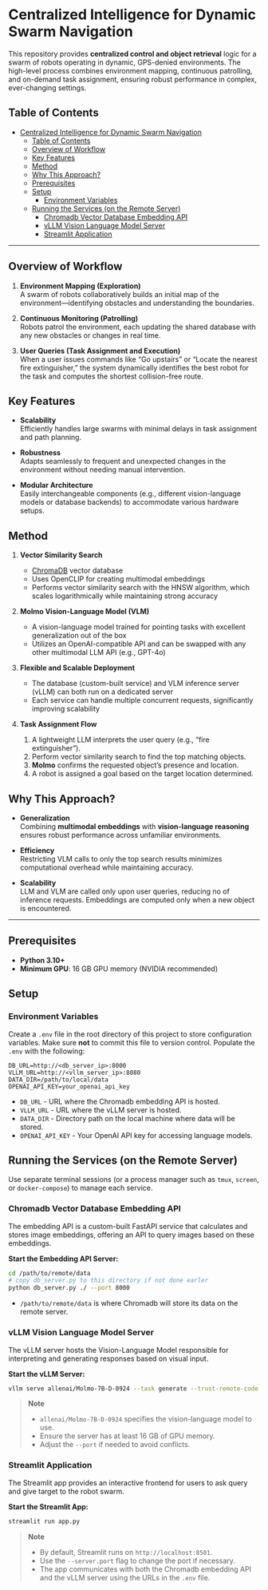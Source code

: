 # Centralized Intelligence for Dynamic Swarm Navigation

This repository provides **centralized control and object retrieval** logic for a swarm of robots operating in dynamic, GPS-denied environments. The high-level process combines environment mapping, continuous patrolling, and on-demand task assignment, ensuring robust performance in complex, ever-changing settings.

## Table of Contents
- [Centralized Intelligence for Dynamic Swarm Navigation](#centralized-intelligence-for-dynamic-swarm-navigation)
  - [Table of Contents](#table-of-contents)
  - [Overview of Workflow](#overview-of-workflow)
  - [Key Features](#key-features)
  - [Method](#method)
  - [Why This Approach?](#why-this-approach)
  - [Prerequisites](#prerequisites)
  - [Setup](#setup)
    - [Environment Variables](#environment-variables)
  - [Running the Services (on the Remote Server)](#running-the-services-on-the-remote-server)
    - [Chromadb Vector Database Embedding API](#chromadb-vector-database-embedding-api)
    - [vLLM Vision Language Model Server](#vllm-vision-language-model-server)
    - [Streamlit Application](#streamlit-application)

---

## Overview of Workflow

1. **Environment Mapping (Exploration)**  
   A swarm of robots collaboratively builds an initial map of the environment—identifying obstacles and understanding the boundaries.

2. **Continuous Monitoring (Patrolling)**  
   Robots patrol the environment, each updating the shared database with any new obstacles or changes in real time.

3. **User Queries (Task Assignment and Execution)**  
   When a user issues commands like “Go upstairs” or “Locate the nearest fire extinguisher,” the system dynamically identifies the best robot for the task and computes the shortest collision-free route.


## Key Features

- **Scalability**  
  Efficiently handles large swarms with minimal delays in task assignment and path planning.

- **Robustness**  
  Adapts seamlessly to frequent and unexpected changes in the environment without needing manual intervention.

- **Modular Architecture**  
  Easily interchangeable components (e.g., different vision-language models or database backends) to accommodate various hardware setups.


## Method

1. **Vector Similarity Search**  
   - [ChromaDB](https://docs.trychroma.com/guides/multimodal) vector database  
   - Uses OpenCLIP for creating multimodal embeddings  
   - Performs vector similarity search with the HNSW algorithm, which scales logarithmically while maintaining strong accuracy

2. **Molmo Vision-Language Model (VLM)**  
   - A vision-language model trained for pointing tasks with excellent generalization out of the box  
   - Utilizes an OpenAI-compatible API and can be swapped with any other multimodal LLM API (e.g., GPT-4o)

3. **Flexible and Scalable Deployment**  
   - The database (custom-built service) and VLM inference server (vLLM) can both run on a dedicated server  
   - Each service can handle multiple concurrent requests, significantly improving scalability

4. **Task Assignment Flow**  
   1. A lightweight LLM interprets the user query (e.g., “fire extinguisher”).  
   2. Perform vector similarity search to find the top matching objects.  
   3. **Molmo** confirms the requested object’s presence and location.  
   4. A robot is assigned a goal based on the target location determined.


## Why This Approach?

- **Generalization**  
  Combining **multimodal embeddings** with **vision-language reasoning** ensures robust performance across unfamiliar environments.

- **Efficiency**  
  Restricting VLM calls to only the top search results minimizes computational overhead while maintaining accuracy.

- **Scalability**  
  LLM and VLM are called only upon user queries, reducing no of inference requests. Embeddings are computed only when a new object is encountered.

---

## Prerequisites

- **Python 3.10+**
- **Minimum GPU**: 16 GB GPU memory (NVIDIA recommended)


## Setup

### Environment Variables

Create a `.env` file in the root directory of this project to store configuration variables. Make sure **not** to commit this file to version control. Populate the `.env` with the following:

```env
DB_URL=http://<db_server_ip>:8000
VLLM_URL=http://<vllm_server_ip>:8080
DATA_DIR=/path/to/local/data
OPENAI_API_KEY=your_openai_api_key
```

- `DB_URL` - URL where the Chromadb embedding API is hosted.  
- `VLLM_URL` - URL where the vLLM server is hosted.  
- `DATA_DIR` - Directory path on the local machine where data will be stored.  
- `OPENAI_API_KEY` - Your OpenAI API key for accessing language models.


## Running the Services (on the Remote Server)

Use separate terminal sessions (or a process manager such as `tmux`, `screen`, or `docker-compose`) to manage each service.

### Chromadb Vector Database Embedding API

The embedding API is a custom-built FastAPI service that calculates and stores image embeddings, offering an API to query images based on these embeddings.

**Start the Embedding API Server:**

```bash
cd /path/to/remote/data
# copy db_server.py to this directory if not done earler
python db_server.py ./ --port 8000
```

- `/path/to/remote/data` is where Chromadb will store its data on the remote server.

### vLLM Vision Language Model Server

The vLLM server hosts the Vision-Language Model responsible for interpreting and generating responses based on visual input.

**Start the vLLM Server:**

```bash
vllm serve allenai/Molmo-7B-D-0924 --task generate --trust-remote-code --max-model-len 4096 --dtype bfloat16 --port 8080
```

> **Note**  
> - `allenai/Molmo-7B-D-0924` specifies the vision-language model to use.  
> - Ensure the server has at least 16 GB of GPU memory.  
> - Adjust the `--port` if needed to avoid conflicts.

### Streamlit Application

The Streamlit app provides an interactive frontend for users to ask query and give target to the robot swarm.

**Start the Streamlit App:**

```bash
streamlit run app.py
```

> **Note**  
> - By default, Streamlit runs on `http://localhost:8501`.  
> - Use the `--server.port` flag to change the port if necessary.  
> - The app communicates with both the Chromadb embedding API and the vLLM server using the URLs in the `.env` file.
